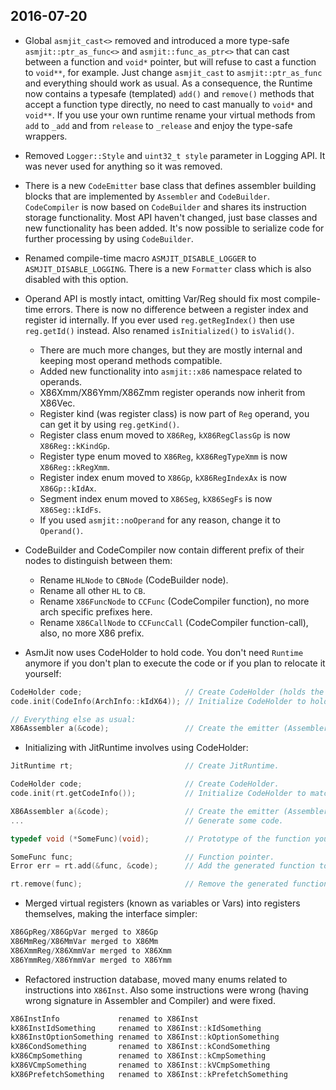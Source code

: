 2016-07-20
----------

  * Global `asmjit_cast<>` removed and introduced a more type-safe `asmjit::ptr_as_func<>` and `asmjit::func_as_ptr<>` that can cast between a function and `void*` pointer, but will refuse to cast a function to `void**`, for example. Just change `asmjit_cast` to `asmjit::ptr_as_func` and everything should work as usual. As a consequence, the Runtime now contains a typesafe (templated) `add()` and `remove()` methods that accept a function type directly, no need to cast manually to `void*` and `void**`. If you use your own runtime rename your virtual methods from `add` to `_add` and from `release` to `_release` and enjoy the type-safe wrappers.
  * Removed `Logger::Style` and `uint32_t style` parameter in Logging API. It was never used for anything so it was removed.
  * There is a new `CodeEmitter` base class that defines assembler building blocks that are implemented by `Assembler` and `CodeBuilder`. `CodeCompiler` is now based on `CodeBuilder` and shares its instruction storage functionality. Most API haven't changed, just base classes and new functionality has been added. It's now possible to serialize code for further processing by using `CodeBuilder`.
  * Renamed compile-time macro `ASMJIT_DISABLE_LOGGER` to `ASMJIT_DISABLE_LOGGING`. There is a new `Formatter` class which is also disabled with this option.

  * Operand API is mostly intact, omitting Var/Reg should fix most compile-time errors. There is now no difference between a register index and register id internally. If you ever used `reg.getRegIndex()` then use `reg.getId()` instead. Also renamed `isInitialized()` to `isValid()`.
    * There are much more changes, but they are mostly internal and keeping most operand methods compatible.
    * Added new functionality into `asmjit::x86` namespace related to operands.
    * X86Xmm/X86Ymm/X86Zmm register operands now inherit from X86Vec.
    * Register kind (was register class) is now part of `Reg` operand, you can get it by using `reg.getKind()`.
    * Register class enum moved to `X86Reg`, `kX86RegClassGp` is now `X86Reg::kKindGp`.
    * Register type enum moved to `X86Reg`, `kX86RegTypeXmm` is now `X86Reg::kRegXmm`.
    * Register index enum moved to `X86Gp`, `kX86RegIndexAx` is now `X86Gp::kIdAx`.
    * Segment index enum moved to `X86Seg`, `kX86SegFs` is now `X86Seg::kIdFs`.
    * If you used `asmjit::noOperand` for any reason, change it to `Operand()`.

  * CodeBuilder and CodeCompiler now contain different prefix of their nodes to distinguish between them:

    * Rename `HLNode` to `CBNode` (CodeBuilder node).
    * Rename all other `HL` to `CB`.
    * Rename `X86FuncNode` to `CCFunc` (CodeCompiler function), no more arch specific prefixes here.
    * Rename `X86CallNode` to `CCFuncCall` (CodeCompiler function-call), also, no more X86 prefix.

  * AsmJit now uses CodeHolder to hold code. You don't need `Runtime` anymore if you don't plan to execute the code or if you plan to relocate it yourself:

```c++
CodeHolder code;                       // Create CodeHolder (holds the code).
code.init(CodeInfo(ArchInfo::kIdX64)); // Initialize CodeHolder to hold X64 code.

// Everything else as usual:
X86Assembler a(&code);                 // Create the emitter (Assembler, CodeBuilder, CodeCompiler).
```

  * Initializing with JitRuntime involves using CodeHolder:

```c++
JitRuntime rt;                         // Create JitRuntime.

CodeHolder code;                       // Create CodeHolder.
code.init(rt.getCodeInfo());           // Initialize CodeHolder to match the JitRuntime.

X86Assembler a(&code);                 // Create the emitter (Assembler, CodeBuilder, CodeCompiler).
...                                    // Generate some code.

typedef void (*SomeFunc)(void);        // Prototype of the function you generated.

SomeFunc func;                         // Function pointer.
Error err = rt.add(&func, &code);      // Add the generated function to the runtime.

rt.remove(func);                       // Remove the generated function from the runtime.
```

  * Merged virtual registers (known as variables or Vars) into registers themselves, making the interface simpler:

```c++
X86GpReg/X86GpVar merged to X86Gp
X86MmReg/X86MmVar merged to X86Mm
X86XmmReg/X86XmmVar merged to X86Xmm
X86YmmReg/X86YmmVar merged to X86Ymm
```

  * Refactored instruction database, moved many enums related to instructions into `X86Inst`. Also some instructions were wrong (having wrong signature in Assembler and Compiler) and were fixed.

```c++
X86InstInfo             renamed to X86Inst
kX86InstIdSomething     renamed to X86Inst::kIdSomething
kX86InstOptionSomething renamed to X86Inst::kOptionSomething
kX86CondSomething       renamed to X86Inst::kCondSomething
kX86CmpSomething        renamed to X86Inst::kCmpSomething
kX86VCmpSomething       renamed to X86Inst::kVCmpSomething
kX86PrefetchSomething   renamed to X86Inst::kPrefetchSomething
```

